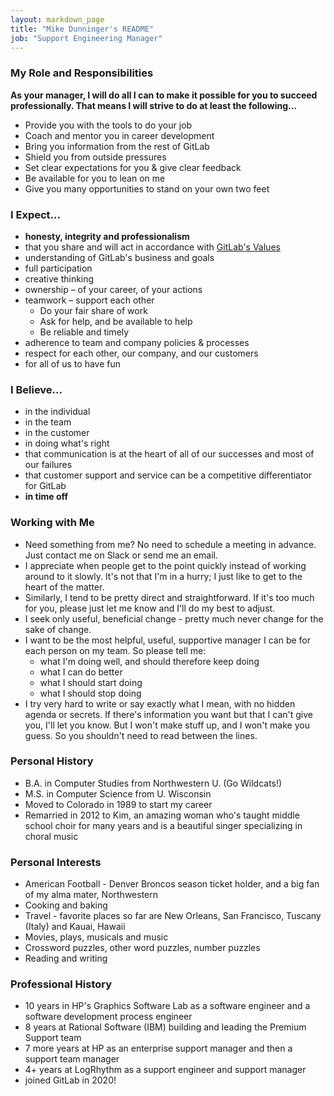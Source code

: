 ```yaml
---
layout: markdown_page
title: "Mike Dunninger's README"
job: "Support Engineering Manager"
---
```


### My Role and Responsibilities
**As your manager, I will do all I can to make it possible for you to succeed professionally. That means I will strive to do at least the following...**

- Provide you with the tools to do your job
- Coach and mentor you in career development
- Bring you information from the rest of GitLab
- Shield you from outside pressures
- Set clear expectations for you & give clear feedback
- Be available for you to lean on me
- Give you many opportunities to stand on your own two feet

### I Expect...
- **honesty, integrity and professionalism**
- that you share and will act in accordance with [GitLab's Values](/handbook/values/)
- understanding of GitLab's business and goals
- full participation
- creative thinking
- ownership – of your career, of your actions
- teamwork – support each other
  - Do your fair share of work
  - Ask for help, and be available to help
  - Be reliable and timely
- adherence to team and company policies & processes
- respect for each other, our company, and our customers
- for all of us to have fun

### I Believe...

- in the individual
- in the team
- in the customer
- in doing what's right
- that communication is at the heart of all of our successes and most of our failures
- that customer support and service can be a competitive differentiator for GitLab
- **in time off**

### Working with Me

- Need something from me? No need to schedule a meeting in advance. Just contact me on Slack or send me an email.
- I appreciate when people get to the point quickly instead of working around to it slowly. It's not that I'm in a hurry; I just like to get to the heart of the matter.
- Similarly, I tend to be pretty direct and straightforward. If it's too much for you, please just let me know and I'll do my best to adjust.
- I seek only useful, beneficial change - pretty much never change for the sake of change.
- I want to be the most helpful, useful, supportive manager I can be for each person on my team. So please tell me:
  - what I'm doing well, and should therefore keep doing
  - what I can do better
  - what I should start doing
  - what I should stop doing
- I try very hard to write or say exactly what I mean, with no hidden agenda or secrets. If there's information you want but that I can't give you, I'll let you know. But I won't make stuff up, and I won't make you guess. So you shouldn't need to read between the lines.

### Personal History

- B.A. in Computer Studies from Northwestern U. (Go Wildcats!)
- M.S. in Computer Science from U. Wisconsin
- Moved to Colorado in 1989 to start my career
- Remarried in 2012 to Kim, an amazing woman who's taught middle school choir for many years and is a beautiful singer specializing in choral music

### Personal Interests

- American Football - Denver Broncos season ticket holder, and a big fan of my alma mater, Northwestern
- Cooking and baking
- Travel - favorite places so far are New Orleans, San Francisco, Tuscany (Italy) and Kauai, Hawaii
- Movies, plays, musicals and music
- Crossword puzzles, other word puzzles, number puzzles
- Reading and writing

### Professional History

- 10 years in HP's Graphics Software Lab as a software engineer and a software development process engineer
- 8 years at Rational Software (IBM) building and leading the Premium Support team
- 7 more years at HP as an enterprise support manager and then a support team manager
- 4+ years at LogRhythm as a support engineer and support manager
- joined GitLab in 2020!
